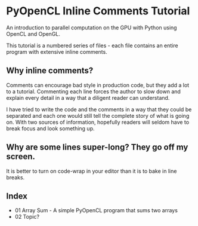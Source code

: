 # PyOpenCL Inline Comments Tutorial

An introduction to parallel computation on the GPU with Python using OpenCL and OpenGL.

This tutorial is a numbered series of files - each file contains an entire program with extensive inline comments.

## Why inline comments?

Comments can encourage bad style in production code, but they add a lot to a tutorial.  Commenting each line forces the author to slow down and explain every detail in a way that a diligent reader can understand.

I have tried to write the code and the comments in a way that they could be separated and each one would still tell the complete story of what is going on.  With two sources of information, hopefully readers will seldom have to break focus and look something up.

## Why are some lines super-long?  They go off my screen.

It is better to turn on code-wrap in your editor than it is to bake in line breaks.

## Index

- 01 Array Sum - A simple PyOpenCL program that sums two arrays
- 02 Topic?
